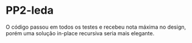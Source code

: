 # PP2-leda

O código passou em todos os testes e recebeu nota máxima no design, porém uma solução in-place recursiva seria mais elegante.
